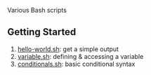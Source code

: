 Various Bash scripts

## Getting Started

1. [hello-world.sh](scripts/hello-world.sh): get a simple output
1. [variable.sh](scripts/variable.sh): defining & accessing a variable
1. [conditionals.sh](scripts/conditionals.sh): basic conditional syntax